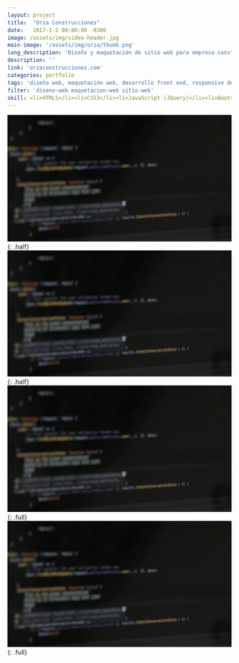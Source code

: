 ```yaml
---
layout: project
title:  "Orza Construcciones"
date:   2017-1-2 00:00:00 -0300
image: /assets/img/video-header.jpg
main-image: '/assets/img/orza/thumb.png'
long_description: 'Diseño y maquetación de sitio web para empresa constructora'
description: ''
link: 'orzaconstrucciones.com'
categories: portfolio
tags: 'diseño web, maquetación web, desarrollo front end, responsive design'
filter: 'diseno-web maquetacion-web sitio-web'
skill: <li>HTML5</li><li>CSS3</li><li>JavaScript (JQuery)</li><li>Bootstrap</li><li>PHP</li>
---
```


![alt text](/assets/img/video-header.jpg "Logo Title Text 1"){: .half}
![alt text](/assets/img/video-header.jpg "Logo Title Text 1"){: .half}
![alt text](/assets/img/video-header.jpg "Logo Title Text 1"){: .full}
![alt text](/assets/img/video-header.jpg "Logo Title Text 1"){: .full}